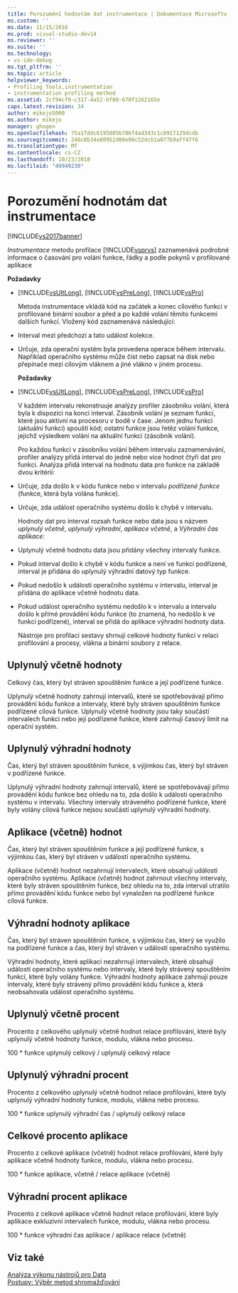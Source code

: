 ```yaml
---
title: Porozumění hodnotám dat instrumentace | Dokumentace Microsoftu
ms.custom: ''
ms.date: 11/15/2016
ms.prod: visual-studio-dev14
ms.reviewer: ''
ms.suite: ''
ms.technology:
- vs-ide-debug
ms.tgt_pltfrm: ''
ms.topic: article
helpviewer_keywords:
- Profiling Tools,instrumentation
- instrumentation profiling method
ms.assetid: 2cf94cf9-c317-4a52-bf00-670f1262165e
caps.latest.revision: 34
author: mikejo5000
ms.author: mikejo
manager: ghogen
ms.openlocfilehash: 75a1fddc6195805b786f4ad343c1c8917129dcdb
ms.sourcegitcommit: 240c8b34e80952d00e90c52dcb1a077b9aff47f6
ms.translationtype: MT
ms.contentlocale: cs-CZ
ms.lasthandoff: 10/23/2018
ms.locfileid: "49949230"
---
```

# <a name="understanding-instrumentation-data-values"></a>Porozumění hodnotám dat instrumentace
[!INCLUDE[vs2017banner](../includes/vs2017banner.md)]

*Instrumentace* metodu profilace [!INCLUDE[vsprvs](../includes/vsprvs-md.md)] zaznamenává podrobné informace o časování pro volání funkce, řádky a podle pokynů v profilované aplikace  
  
 **Požadavky**  
  
- [!INCLUDE[vsUltLong](../includes/vsultlong-md.md)], [!INCLUDE[vsPreLong](../includes/vsprelong-md.md)], [!INCLUDE[vsPro](../includes/vspro-md.md)]  
  
  Metoda instrumentace vkládá kód na začátek a konec cílového funkcí v profilované binární soubor a před a po každé volání těmito funkcemi dalších funkcí. Vložený kód zaznamenává následující:  
  
- Interval mezi předchozí a tato událost kolekce.  
  
- Určuje, zda operační systém byla provedena operace během intervalu. Například operačního systému může číst nebo zapsat na disk nebo přepínače mezi cílovým vláknem a jiné vlákno v jiném procesu.  
  
  **Požadavky**  
  
- [!INCLUDE[vsUltLong](../includes/vsultlong-md.md)], [!INCLUDE[vsPreLong](../includes/vsprelong-md.md)], [!INCLUDE[vsPro](../includes/vspro-md.md)]  
  
  V každém intervalu rekonstruuje analýzy profiler zásobníku volání, která byla k dispozici na konci interval. Zásobník volání je seznam funkcí, které jsou aktivní na procesoru v bodě v čase. Jenom jednu funkci (aktuální funkci) spouští kód; ostatní funkce jsou řetěz volání funkce, jejichž výsledkem volání na aktuální funkci (zásobník volání).  
  
  Pro každou funkci v zásobníku volání během intervalu zaznamenávání, profiler analýzy přidá interval do jedné nebo více hodnot čtyři dat pro funkci. Analýza přidá interval na hodnotu data pro funkce na základě dvou kritérií:  
  
- Určuje, zda došlo k v kódu funkce nebo v intervalu *podřízené funkce* (funkce, která byla volána funkce).  
  
- Určuje, zda událost operačního systému došlo k chybě v intervalu.  
  
  Hodnoty dat pro interval rozsah funkce nebo data jsou s názvem *uplynulý včetně*, *uplynulý výhradní*, *aplikace včetně*, a  *Výhradní čas aplikace*:  
  
- Uplynulý včetně hodnotu data jsou přidány všechny intervaly funkce.  
  
- Pokud interval došlo k chybě v kódu funkce a není ve funkci podřízené, interval je přidána do uplynulý výhradní datový typ funkce.  
  
- Pokud nedošlo k události operačního systému v intervalu, interval je přidána do aplikace včetně hodnotu data.  
  
- Pokud událost operačního systému nedošlo k v intervalu a intervalu došlo k přímé provádění kódu funkce (to znamená, ho nedošlo k ve funkci podřízené), interval se přidá do aplikace výhradní hodnoty data.  
  
  Nástroje pro profilaci sestavy shrnují celkové hodnoty funkcí v relaci profilování a procesy, vlákna a binární soubory z relace.  
  
## <a name="elapsed-inclusive-values"></a>Uplynulý včetně hodnoty  
 Celkový čas, který byl stráven spouštěním funkce a její podřízené funkce.  
  
 Uplynulý včetně hodnoty zahrnují intervalů, které se spotřebovávají přímo provádění kódu funkce a intervaly, které byly stráven spouštěním funkce podřízené cílová funkce. Uplynulý včetně hodnoty jsou taky součástí intervalech funkci nebo její podřízené funkce, které zahrnují časový limit na operační systém.  
  
## <a name="elapsed-exclusive-values"></a>Uplynulý výhradní hodnoty  
 Čas, který byl stráven spouštěním funkce, s výjimkou čas, který byl stráven v podřízené funkce.  
  
 Uplynulý výhradní hodnoty zahrnují intervalů, které se spotřebovávají přímo provádění kódu funkce bez ohledu na to, zda došlo k události operačního systému v intervalu. Všechny intervaly stráveného podřízené funkce, které byly volány cílová funkce nejsou součástí uplynulý výhradní hodnoty.  
  
## <a name="application-inclusive-values"></a>Aplikace (včetně) hodnot  
 Čas, který byl stráven spouštěním funkce a její podřízené funkce, s výjimkou čas, který byl stráven v událostí operačního systému.  
  
 Aplikace (včetně) hodnot nezahrnují intervalech, které obsahují událostí operačního systému. Aplikace (včetně) hodnot zahrnout všechny intervaly, které byly stráven spouštěním funkce, bez ohledu na to, zda interval utratilo přímo provádění kódu funkce nebo byl vynaložen na podřízené funkce cílová funkce.  
  
## <a name="application-exclusive-values"></a>Výhradní hodnoty aplikace  
 Čas, který byl stráven spouštěním funkce, s výjimkou čas, který se využilo na podřízené funkce a čas, který byl stráven v událostí operačního systému.  
  
 Výhradní hodnoty, které aplikaci nezahrnují intervalech, které obsahují událostí operačního systému nebo intervaly, které byly strávený spouštěním funkcí, které byly volány funkce. Výhradní hodnoty aplikace zahrnují pouze intervaly, které byly strávený přímo provádění kódu funkce a, která neobsahovala událost operačního systému.  
  
## <a name="elapsed-inclusive-percent"></a>Uplynulý včetně procent  
 Procento z celkového uplynulý včetně hodnot relace profilování, které byly uplynulý včetně hodnoty funkce, modulu, vlákna nebo procesu.  
  
 100 * funkce uplynulý celkový / uplynulý celkový relace  
  
## <a name="elapsed-exclusive-percent"></a>Uplynulý výhradní procent  
 Procento z celkového uplynulý včetně hodnot relace profilování, které byly uplynulý výhradní hodnoty funkce, modulu, vlákna nebo procesu.  
  
 100 * funkce uplynulý výhradní čas / uplynulý celkový relace  
  
## <a name="application-inclusive-percent"></a>Celkové procento aplikace  
 Procento z celkové aplikace (včetně) hodnot relace profilování, které byly aplikace včetně hodnoty funkce, modulu, vlákna nebo procesu.  
  
 100 * funkce aplikace, včetně / relace aplikace (včetně)  
  
## <a name="application-exclusive-percent"></a>Výhradní procent aplikace  
 Procento z celkové aplikace včetně hodnot relace profilování, které byly aplikace exkluzivní intervalech funkce, modulu, vlákna nebo procesu.  
  
 100 * funkce výhradní čas aplikace / aplikace relace (včetně)  
  
## <a name="see-also"></a>Viz také  
 [Analýza výkonu nástrojů pro Data](../profiling/analyzing-performance-tools-data.md)   
 [Postupy: Výběr metod shromažďování](../profiling/how-to-choose-collection-methods.md)



